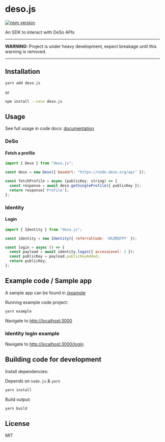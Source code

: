 # deso.js

[![npm version](https://img.shields.io/npm/v/deso.js.svg)](https://www.npmjs.com/package/deso.js)

An SDK to interact with DeSo APIs

---

**WARNING:** Project is under heavy development, expect breakage until this warning is removed.

---

## Installation

```sh
yarn add deso.js
```

or

```sh
npm install --save deso.js
```

## Usage

See full usage in code docs: [documentation](https://bitclouthunt.github.io/deso.js/)

### DeSo

#### Fetch a profile

```js
import { Deso } from "deso.js";

const deso = new Deso({ baseUrl: "https://node.deso.org/api" });

const fetchProfile = async (publicKey: string) => {
  const response = await deso.getSingleProfile({ publicKey });
  return response['Profile'];
};
```

### Identity

#### Login

```js
import { Identity } from "deso.js";

const identity = new Identity({ referralCode: 'WSZRQFPY' });

const login = async () => {
  const payload = await identity.login({ accessLevel: 2 });
  const publicKey = payload.publicKeyAdded;
  return publicKey;
};
```

## Example code / Sample app

A sample app can be found in [/example](/example)

Running example code project:

```sh
yarn example
```

Navigate to [http://localhost:3000](http://localhost:3000)

### Identity login example

Navigate to [http://localhost:3000/login](http://localhost:3000/login)

## Building code for development

Install dependencies:

Depends on `node.js` & `yarn`

```sh
yarn install
```

Build output:

```bash
yarn build
```

## License

MIT
